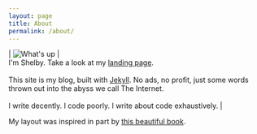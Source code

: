 ```yaml
---
layout: page
title: About
permalink: /about/
---
```


| <img class="textWrapLeft" src="{{ site.url }}/assets/shelby.jpg" alt="What's up"/> | <br>I'm Shelby. Take a look at my [landing page](http://shelbyspees.github.io). <br><br>This site is my blog, built with [Jekyll](http://jekyllrb.com/). No ads, no profit, just some words thrown out into the abyss we call The Internet.<br><br>I write decently. I code poorly. I write about code exhaustively. |

<aside name="inspiration" style="top: 180px;"><p>My layout was inspired in part by <a href="http://gameprogrammingpatterns.com/architecture-performance-and-games.html">this beautiful book</a>.</p></aside>